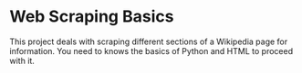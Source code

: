 # Web Scraping Basics
This project deals with scraping different sections of a Wikipedia page for information. You need to knows the basics of Python and HTML to proceed with it.
